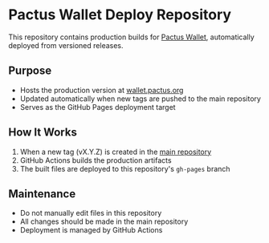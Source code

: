# Pactus Wallet Deploy Repository

This repository contains production builds for [Pactus Wallet](https://github.com/pactus/pactus-wallet), automatically deployed from versioned releases.

## Purpose

- Hosts the production version at [wallet.pactus.org](https://wallet.pactus.org)
- Updated automatically when new tags are pushed to the main repository
- Serves as the GitHub Pages deployment target

## How It Works

1. When a new tag (vX.Y.Z) is created in the [main repository](https://github.com/pactus/pactus-wallet)
2. GitHub Actions builds the production artifacts
3. The built files are deployed to this repository's `gh-pages` branch

## Maintenance

- Do not manually edit files in this repository
- All changes should be made in the main repository
- Deployment is managed by GitHub Actions
